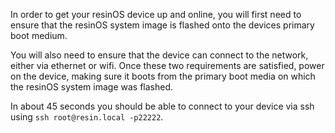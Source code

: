 In order to get your resinOS device up and online, you will first need to ensure that the resinOS system image is flashed onto the devices primary boot medium.

You will also need to ensure that the device can connect to the network, either via ethernet or wifi. Once these two requirements are satisfied, power on the device, making sure it boots from the primary boot media on which the resinOS system image was flashed.

In about 45 seconds you should be able to connect to your device via ssh using `ssh root@resin.local -p22222`.

